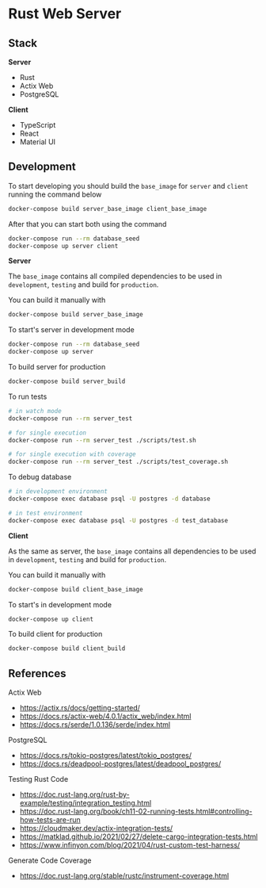 # Rust Web Server

## Stack

**Server**

- Rust
- Actix Web
- PostgreSQL

**Client**

- TypeScript
- React
- Material UI


## Development

To start developing you should build the `base_image` for `server` and `client` running the command below

```sh
docker-compose build server_base_image client_base_image
```

After that you can start both using the command

```sh
docker-compose run --rm database_seed
docker-compose up server client
```


**Server**

The `base_image` contains all compiled dependencies to be used in `development`, `testing` and build for `production`.

You can build it manually with

```sh
docker-compose build server_base_image
```

To start's server in development mode

```sh
docker-compose run --rm database_seed
docker-compose up server
```

To build server for production

```sh
docker-compose build server_build
```

To run tests

```sh
# in watch mode
docker-compose run --rm server_test

# for single execution
docker-compose run --rm server_test ./scripts/test.sh

# for single execution with coverage
docker-compose run --rm server_test ./scripts/test_coverage.sh
```

To debug database

```sh
# in development environment
docker-compose exec database psql -U postgres -d database

# in test environment
docker-compose exec database psql -U postgres -d test_database
```

**Client**

As the same as server, the `base_image` contains all dependencies to be used in `development`, `testing` and build for `production`.

You can build it manually with

```sh
docker-compose build client_base_image
```

To start's in development mode

```sh
docker-compose up client
```

To build client for production

```sh
docker-compose build client_build
```

## References

Actix Web

- https://actix.rs/docs/getting-started/
- https://docs.rs/actix-web/4.0.1/actix_web/index.html
- https://docs.rs/serde/1.0.136/serde/index.html

PostgreSQL

- https://docs.rs/tokio-postgres/latest/tokio_postgres/
- https://docs.rs/deadpool-postgres/latest/deadpool_postgres/

Testing Rust Code

- https://doc.rust-lang.org/rust-by-example/testing/integration_testing.html
- https://doc.rust-lang.org/book/ch11-02-running-tests.html#controlling-how-tests-are-run
- https://cloudmaker.dev/actix-integration-tests/
- https://matklad.github.io/2021/02/27/delete-cargo-integration-tests.html
- https://www.infinyon.com/blog/2021/04/rust-custom-test-harness/

Generate Code Coverage

- https://doc.rust-lang.org/stable/rustc/instrument-coverage.html
